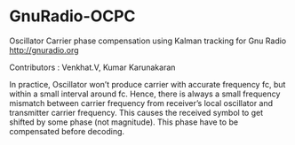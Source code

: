 GnuRadio-OCPC
=============

Oscillator Carrier phase compensation using Kalman tracking for  Gnu Radio  http://gnuradio.org

Contributors : Venkhat.V, Kumar Karunakaran

In practice, Oscillator won’t produce carrier with accurate frequency fc, but within a small interval around fc. Hence, there is always a small frequency mismatch between carrier frequency from receiver’s local oscillator and transmitter carrier frequency. This causes the received symbol to get shifted by some phase (not magnitude). This phase have to be compensated before decoding.